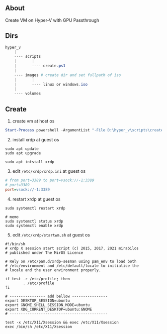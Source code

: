 ## About

Create VM on Hyper-V with GPU Passthrough

## Dirs

```ps1
hyper_v
    |
    ---- scripts
    |       |
    |       ---- create.ps1
    |
    ---- images # create dir and set fullpath of iso
    |       |
    |       ---- linux or windows.iso
    |
    ---- volumes
```

## Create

1. create vm at host os

```ps1
Start-Process powershell -ArgumentList "-File D:\hyper_v\scripts\create.ps1" -Verb runAs # set fullpath of create.ps1
```

2. install xrdp at guest os

```terminal
sudo apt update
sudo apt upgrade

sudo apt intstall xrdp
```

3. edit `/etc/xrdp/xrdp.ini` at guest os

```ini
# from port=3389 to port=vsock://-1:3389
# port=3389
port=vsock://-1:3389
```

4. restart xrdp at guest os

```terminal
sudo systemctl restart xrdp

# memo
sudo systemctl status xrdp
sudo systemctl enable xrdp
```

5. edit `/etc/xrdp/startwm.sh` at guest os

```
#!/bin/sh
# xrdp X session start script (c) 2015, 2017, 2021 mirabilos
# published under The MirOS Licence

# Rely on /etc/pam.d/xrdp-sesman using pam_env to load both
# /etc/environment and /etc/default/locale to initialise the
# locale and the user environment properly.

if test -r /etc/profile; then
        . /etc/profile
fi

# ---------------- add bellow ----------------
export DESKTOP_SESSION=ubuntu
export GNOME_SHELL_SESSION_MODE=ubuntu
export XDG_CURRENT_DESKTOP=ubuntu:GNOME
# --------------------------------------------

test -x /etc/X11/Xsession && exec /etc/X11/Xsession
exec /bin/sh /etc/X11/Xsession
```

